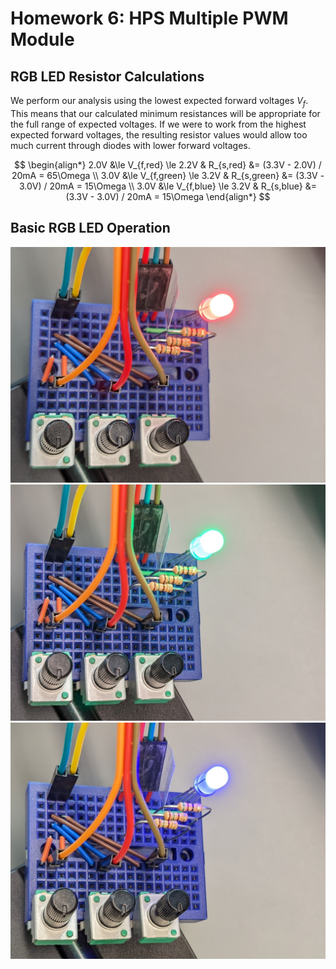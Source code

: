 # Homework 6: HPS Multiple PWM Module


## RGB LED Resistor Calculations

We perform our analysis using the lowest expected forward voltages $V_f$.
This means that our calculated minimum resistances will be appropriate for the full range of expected voltages.
If we were to work from the highest expected forward voltages, the resulting resistor values would allow too much current through diodes with lower forward voltages.

$$
\begin{align*}
    2.0V &\le V_{f,red}   \le 2.2V  &  R_{s,red}   &= (3.3V - 2.0V) / 20mA = 65\Omega \\
    3.0V &\le V_{f,green} \le 3.2V  &  R_{s,green} &= (3.3V - 3.0V) / 20mA = 15\Omega \\
    3.0V &\le V_{f,blue}  \le 3.2V  &  R_{s,blue}  &= (3.3V - 3.0V) / 20mA = 15\Omega
\end{align*}
$$


## Basic RGB LED Operation

![RGB LED displaying red](/figures/hw-6-led-red.jpg)
![RGB LED displaying green](/figures/hw-6-led-green.jpg)
![RGB LED displaying blue](/figures/hw-6-led-blue.jpg)
